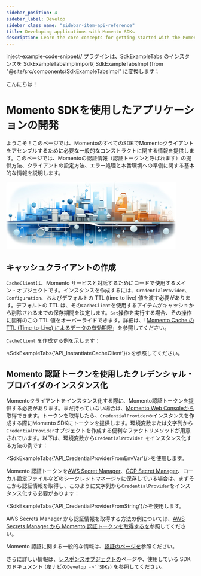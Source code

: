 ```yaml
---
sidebar_position: 4
sidebar_label: Develop
sidebar_class_name: "sidebar-item-api-reference"
title: Developing applications with Momento SDKs
description: Learn the core concepts for getting started with the Momento SDKs.
---
```


inject-example-code-snippet// プラグインは、SdkExampleTabs のインスタンスを SdkExampleTabsImplimport{ SdkExampleTabsImpl }from "@site/src/components/SdkExampleTabsImpl" に変換します；

こんにちは！

# Momento SDKを使用したアプリケーションの開発

ようこそ！このページでは、MomentoのすべてのSDKでMomentoクライアントをアセンブルするために必要な一般的なコンストラクトに関する情報を提供します。このページでは、Momentoの認証情報（認証トークンと呼ばれます）の提供方法、クライアントの設定方法、エラー処理と本番環境への準備に関する基本的な情報を説明します。

<img src="/img/city.jpg" width="90%" alt="a technical illustration on a white background depicting the intersection of speed, ease of use, and security."/>

## キャッシュクライアントの作成

`CacheClient`は、Momento サービスと対話するためにコードで使用するメイン・オブジェクトです。インスタンスを作成するには、`CredentialProvider`、`Configuration`、およびデフォルトの TTL (time to live) 値を渡す必要があります。デフォルトの TTL は、その`CacheClient`を使用するアイテムがキャッシュから削除されるまでの保存期間を決定します。`Set`操作を実行する場合、その操作に固有のこの TTL 値をオーバーライドできます。詳細は、「[Momento Cache の TTL (Time-to-Live) によるデータの有効期限](/learn/how-it-works/expire-data-with-ttl)」を参照してください。

`CacheClient` を作成する例を示します：

\<SdkExampleTabs{'API_InstantiateCacheClient'}/>を参照してください。

## Momento 認証トークンを使用したクレデンシャル・プロバイダのインスタンス化

Momentoクライアントをインスタンス化する際に、Momento認証トークンを提供する必要があります。まだ持っていない場合は、[Momento Web Consoleから](https://console.gomomento.com/)取得できます。トークンを取得したら、`CredentialProviderの`インスタンスを作成する際にMomento SDKにトークンを提供します。環境変数または文字列から`CredentialProvider`オブジェクトを作成する便利なファクトリメソッドが用意されています。以下は、環境変数から`CredentialProvider を`インスタンス化する方法の例です：

\<SdkExampleTabs{'API_CredentialProviderFromEnvVar'}/>を使用します。

Momento 認証トークンを[AWS Secret Manager](https://aws.amazon.com/secrets-manager/)、[GCP Secret Manager](https://cloud.google.com/secret-manager)、ローカル設定ファイルなどのシークレットマネージャに保存している場合は、まずそこから認証情報を取得し、このように文字列から`CredentialProvider`をインスタンス化する必要があります：

\<SdkExampleTabs{'API_CredentialProviderFromString'}/>を使用します。

AWS Secrets Manager から認証情報を取得する方法の例については、[AWS Secrets Manager から Momento 認証トークンを取得するを](/develop/integrations/aws-secrets-manager)参照してください。

Momento 認証に関する一般的な情報は、[認証のページを](/develop/authentication)参照ください。

さらに詳しい情報は、[レスポンスオブジェクトの](/develop/api-reference/response-objects)ページや、使用している SDK のドキュメント (左ナビの`Develop ->``SDKs`) を参照してください。
